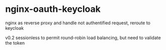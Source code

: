 # nginx-oauth-keycloak
nginx as reverse proxy and handle not authentified request, reroute to keycloak

v0.2 sessionless to permit round-robin load balancing, but need to validate the token
